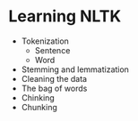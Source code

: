 # Learning NLTK

* Tokenization
    * Sentence
    * Word
* Stemming and lemmatization
* Cleaning the data
* The bag of words
* Chinking
* Chunking